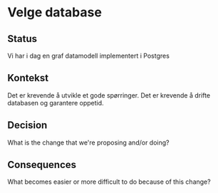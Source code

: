 # Velge database

## Status

Vi har i dag en graf datamodell implementert i Postgres

## Kontekst

Det er krevende å utvikle et gode spørringer. Det er krevende å drifte databasen og garantere oppetid. 

## Decision

What is the change that we're proposing and/or doing?

## Consequences

What becomes easier or more difficult to do because of this change?
